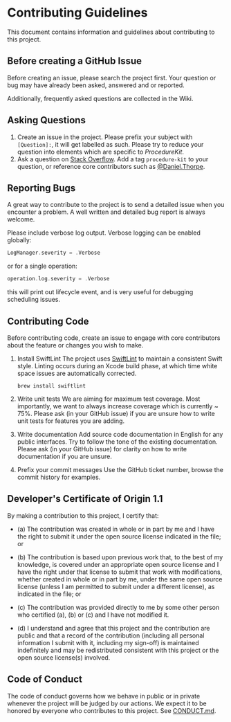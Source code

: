 # Contributing Guidelines

This document contains information and guidelines about contributing to this project.

## Before creating a GitHub Issue
Before creating an issue, please search the project first. Your question or bug may have already been asked, answered and or reported. 

Additionally, frequently asked questions are collected in the Wiki.

## Asking Questions
1. Create an issue in the project.
    Please prefix your subject with `[Question]:`, it will get labelled as such. Please try to reduce your question into elements which are specific to _ProcedureKit_.
3. Ask a question on [Stack Overflow](http://stackoverflow.com).
    Add a tag `procedure-kit` to your question, or reference core contributors such as [@Daniel.Thorpe](http://stackoverflow.com/users/197626/daniel-thorpe).

## Reporting Bugs
A great way to contribute to the project is to send a detailed issue when you encounter a problem. A well written and detailed bug report is always welcome.

Please include verbose log output. Verbose logging can be enabled globally:

```swift
LogManager.severity = .Verbose
```

or for a single operation:

```swift
operation.log.severity = .Verbose
```

this will print out lifecycle event, and is very useful for debugging scheduling issues.

## Contributing Code
Before contributing code, create an issue to engage with core contributors about the feature or changes you wish to make.

1. Install SwiftLint
    The project uses [SwiftLint](https://github.com/realm/SwiftLint) to maintain a consistent Swift style. Linting occurs during an Xcode build phase, at which time white space issues are automatically corrected.
    
    ```
    brew install swiftlint
    ```    
2. Write unit tests 
    We are aiming for maximum test coverage. Most importantly, we want to always increase coverage which is currently ~ 75%. Please ask (in your GitHub issue) if you are unsure how to write unit tests for features you are adding.
3. Write documentation
    Add source code documentation in English for any public interfaces. Try to follow the tone of the existing documentation. Please ask (in your GitHub issue) for clarity on how to write documentation if you are unsure.
4. Prefix your commit messages
    Use the GitHub ticket number, browse the commit history for examples.

## Developer's Certificate of Origin 1.1

By making a contribution to this project, I certify that:

- (a) The contribution was created in whole or in part by me and I have the right to submit it under the open source license indicated in the file; or

- (b) The contribution is based upon previous work that, to the best of my knowledge, is covered under an appropriate open source license and I have the right under that license to submit that work with modifications, whether created in whole or in part by me, under the same open source license (unless I am permitted to submit under a different license), as indicated in the file; or

- (c) The contribution was provided directly to me by some other person who certified (a), (b) or (c) and I have not modified it.

- (d) I understand and agree that this project and the contribution are public and that a record of the contribution (including all personal information I submit with it, including my sign-off) is maintained indefinitely and may be redistributed consistent with this project or the open source license(s) involved.

## Code of Conduct
The code of conduct governs how we behave in public or in private whenever the project will be judged by our actions. We expect it to be honored by everyone who contributes to this project. See [CONDUCT.md](CONDUCT.md).
